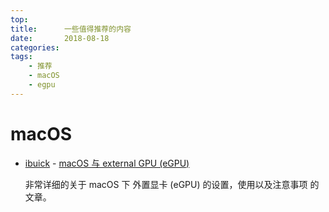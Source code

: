 ```yaml
---
top: 
title:      一些值得推荐的内容  
date:       2018-08-18
categories:
tags:
    - 推荐
    - macOS
    - egpu
---
```


# macOS

- [ibuick](https://weibo.com/ibuick) - [macOS 与 external GPU (eGPU)](https://media.weibo.cn/article?id=2309404272684186896746)
    
    非常详细的关于 macOS 下 外置显卡 (eGPU) 的设置，使用以及注意事项 的文章。
